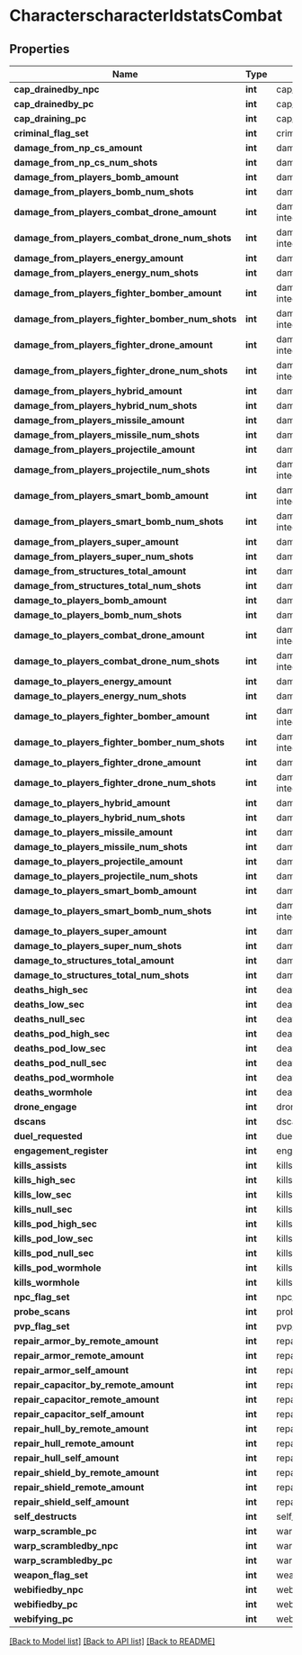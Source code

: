 # CharacterscharacterIdstatsCombat

## Properties
Name | Type | Description | Notes
------------ | ------------- | ------------- | -------------
**cap_drainedby_npc** | **int** | cap_drainedby_npc integer | [optional] 
**cap_drainedby_pc** | **int** | cap_drainedby_pc integer | [optional] 
**cap_draining_pc** | **int** | cap_draining_pc integer | [optional] 
**criminal_flag_set** | **int** | criminal_flag_set integer | [optional] 
**damage_from_np_cs_amount** | **int** | damage_from_np_cs_amount integer | [optional] 
**damage_from_np_cs_num_shots** | **int** | damage_from_np_cs_num_shots integer | [optional] 
**damage_from_players_bomb_amount** | **int** | damage_from_players_bomb_amount integer | [optional] 
**damage_from_players_bomb_num_shots** | **int** | damage_from_players_bomb_num_shots integer | [optional] 
**damage_from_players_combat_drone_amount** | **int** | damage_from_players_combat_drone_amount integer | [optional] 
**damage_from_players_combat_drone_num_shots** | **int** | damage_from_players_combat_drone_num_shots integer | [optional] 
**damage_from_players_energy_amount** | **int** | damage_from_players_energy_amount integer | [optional] 
**damage_from_players_energy_num_shots** | **int** | damage_from_players_energy_num_shots integer | [optional] 
**damage_from_players_fighter_bomber_amount** | **int** | damage_from_players_fighter_bomber_amount integer | [optional] 
**damage_from_players_fighter_bomber_num_shots** | **int** | damage_from_players_fighter_bomber_num_shots integer | [optional] 
**damage_from_players_fighter_drone_amount** | **int** | damage_from_players_fighter_drone_amount integer | [optional] 
**damage_from_players_fighter_drone_num_shots** | **int** | damage_from_players_fighter_drone_num_shots integer | [optional] 
**damage_from_players_hybrid_amount** | **int** | damage_from_players_hybrid_amount integer | [optional] 
**damage_from_players_hybrid_num_shots** | **int** | damage_from_players_hybrid_num_shots integer | [optional] 
**damage_from_players_missile_amount** | **int** | damage_from_players_missile_amount integer | [optional] 
**damage_from_players_missile_num_shots** | **int** | damage_from_players_missile_num_shots integer | [optional] 
**damage_from_players_projectile_amount** | **int** | damage_from_players_projectile_amount integer | [optional] 
**damage_from_players_projectile_num_shots** | **int** | damage_from_players_projectile_num_shots integer | [optional] 
**damage_from_players_smart_bomb_amount** | **int** | damage_from_players_smart_bomb_amount integer | [optional] 
**damage_from_players_smart_bomb_num_shots** | **int** | damage_from_players_smart_bomb_num_shots integer | [optional] 
**damage_from_players_super_amount** | **int** | damage_from_players_super_amount integer | [optional] 
**damage_from_players_super_num_shots** | **int** | damage_from_players_super_num_shots integer | [optional] 
**damage_from_structures_total_amount** | **int** | damage_from_structures_total_amount integer | [optional] 
**damage_from_structures_total_num_shots** | **int** | damage_from_structures_total_num_shots integer | [optional] 
**damage_to_players_bomb_amount** | **int** | damage_to_players_bomb_amount integer | [optional] 
**damage_to_players_bomb_num_shots** | **int** | damage_to_players_bomb_num_shots integer | [optional] 
**damage_to_players_combat_drone_amount** | **int** | damage_to_players_combat_drone_amount integer | [optional] 
**damage_to_players_combat_drone_num_shots** | **int** | damage_to_players_combat_drone_num_shots integer | [optional] 
**damage_to_players_energy_amount** | **int** | damage_to_players_energy_amount integer | [optional] 
**damage_to_players_energy_num_shots** | **int** | damage_to_players_energy_num_shots integer | [optional] 
**damage_to_players_fighter_bomber_amount** | **int** | damage_to_players_fighter_bomber_amount integer | [optional] 
**damage_to_players_fighter_bomber_num_shots** | **int** | damage_to_players_fighter_bomber_num_shots integer | [optional] 
**damage_to_players_fighter_drone_amount** | **int** | damage_to_players_fighter_drone_amount integer | [optional] 
**damage_to_players_fighter_drone_num_shots** | **int** | damage_to_players_fighter_drone_num_shots integer | [optional] 
**damage_to_players_hybrid_amount** | **int** | damage_to_players_hybrid_amount integer | [optional] 
**damage_to_players_hybrid_num_shots** | **int** | damage_to_players_hybrid_num_shots integer | [optional] 
**damage_to_players_missile_amount** | **int** | damage_to_players_missile_amount integer | [optional] 
**damage_to_players_missile_num_shots** | **int** | damage_to_players_missile_num_shots integer | [optional] 
**damage_to_players_projectile_amount** | **int** | damage_to_players_projectile_amount integer | [optional] 
**damage_to_players_projectile_num_shots** | **int** | damage_to_players_projectile_num_shots integer | [optional] 
**damage_to_players_smart_bomb_amount** | **int** | damage_to_players_smart_bomb_amount integer | [optional] 
**damage_to_players_smart_bomb_num_shots** | **int** | damage_to_players_smart_bomb_num_shots integer | [optional] 
**damage_to_players_super_amount** | **int** | damage_to_players_super_amount integer | [optional] 
**damage_to_players_super_num_shots** | **int** | damage_to_players_super_num_shots integer | [optional] 
**damage_to_structures_total_amount** | **int** | damage_to_structures_total_amount integer | [optional] 
**damage_to_structures_total_num_shots** | **int** | damage_to_structures_total_num_shots integer | [optional] 
**deaths_high_sec** | **int** | deaths_high_sec integer | [optional] 
**deaths_low_sec** | **int** | deaths_low_sec integer | [optional] 
**deaths_null_sec** | **int** | deaths_null_sec integer | [optional] 
**deaths_pod_high_sec** | **int** | deaths_pod_high_sec integer | [optional] 
**deaths_pod_low_sec** | **int** | deaths_pod_low_sec integer | [optional] 
**deaths_pod_null_sec** | **int** | deaths_pod_null_sec integer | [optional] 
**deaths_pod_wormhole** | **int** | deaths_pod_wormhole integer | [optional] 
**deaths_wormhole** | **int** | deaths_wormhole integer | [optional] 
**drone_engage** | **int** | drone_engage integer | [optional] 
**dscans** | **int** | dscans integer | [optional] 
**duel_requested** | **int** | duel_requested integer | [optional] 
**engagement_register** | **int** | engagement_register integer | [optional] 
**kills_assists** | **int** | kills_assists integer | [optional] 
**kills_high_sec** | **int** | kills_high_sec integer | [optional] 
**kills_low_sec** | **int** | kills_low_sec integer | [optional] 
**kills_null_sec** | **int** | kills_null_sec integer | [optional] 
**kills_pod_high_sec** | **int** | kills_pod_high_sec integer | [optional] 
**kills_pod_low_sec** | **int** | kills_pod_low_sec integer | [optional] 
**kills_pod_null_sec** | **int** | kills_pod_null_sec integer | [optional] 
**kills_pod_wormhole** | **int** | kills_pod_wormhole integer | [optional] 
**kills_wormhole** | **int** | kills_wormhole integer | [optional] 
**npc_flag_set** | **int** | npc_flag_set integer | [optional] 
**probe_scans** | **int** | probe_scans integer | [optional] 
**pvp_flag_set** | **int** | pvp_flag_set integer | [optional] 
**repair_armor_by_remote_amount** | **int** | repair_armor_by_remote_amount integer | [optional] 
**repair_armor_remote_amount** | **int** | repair_armor_remote_amount integer | [optional] 
**repair_armor_self_amount** | **int** | repair_armor_self_amount integer | [optional] 
**repair_capacitor_by_remote_amount** | **int** | repair_capacitor_by_remote_amount integer | [optional] 
**repair_capacitor_remote_amount** | **int** | repair_capacitor_remote_amount integer | [optional] 
**repair_capacitor_self_amount** | **int** | repair_capacitor_self_amount integer | [optional] 
**repair_hull_by_remote_amount** | **int** | repair_hull_by_remote_amount integer | [optional] 
**repair_hull_remote_amount** | **int** | repair_hull_remote_amount integer | [optional] 
**repair_hull_self_amount** | **int** | repair_hull_self_amount integer | [optional] 
**repair_shield_by_remote_amount** | **int** | repair_shield_by_remote_amount integer | [optional] 
**repair_shield_remote_amount** | **int** | repair_shield_remote_amount integer | [optional] 
**repair_shield_self_amount** | **int** | repair_shield_self_amount integer | [optional] 
**self_destructs** | **int** | self_destructs integer | [optional] 
**warp_scramble_pc** | **int** | warp_scramble_pc integer | [optional] 
**warp_scrambledby_npc** | **int** | warp_scrambledby_npc integer | [optional] 
**warp_scrambledby_pc** | **int** | warp_scrambledby_pc integer | [optional] 
**weapon_flag_set** | **int** | weapon_flag_set integer | [optional] 
**webifiedby_npc** | **int** | webifiedby_npc integer | [optional] 
**webifiedby_pc** | **int** | webifiedby_pc integer | [optional] 
**webifying_pc** | **int** | webifying_pc integer | [optional] 

[[Back to Model list]](../README.md#documentation-for-models) [[Back to API list]](../README.md#documentation-for-api-endpoints) [[Back to README]](../README.md)


